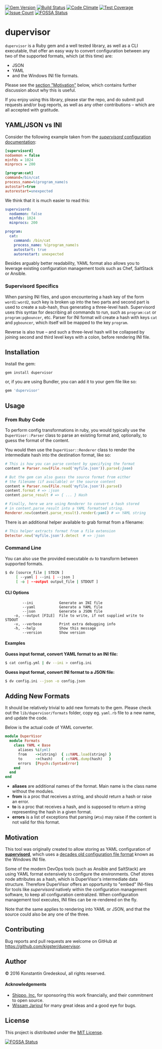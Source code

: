 [![Gem Version](https://badge.fury.io/rb/dupervisor.svg)](https://badge.fury.io/rb/dupervisor)
[![Build Status](https://travis-ci.org/kigster/dupervisor.svg?branch=master)](https://travis-ci.org/kigster/dupervisor)
[![Code Climate](https://codeclimate.com/github/kigster/dupervisor/badges/gpa.svg)](https://codeclimate.com/github/kigster/dupervisor)
[![Test Coverage](https://codeclimate.com/github/kigster/dupervisor/badges/coverage.svg)](https://codeclimate.com/github/kigster/dupervisor/coverage)
[![Issue Count](https://codeclimate.com/github/kigster/dupervisor/badges/issue_count.svg)](https://codeclimate.com/github/kigster/dupervisor)
[![FOSSA Status](https://app.fossa.com/api/projects/git%2Bgithub.com%2Fkigster%2Fdupervisor.svg?type=shield)](https://app.fossa.com/projects/git%2Bgithub.com%2Fkigster%2Fdupervisor?ref=badge_shield)

# dupervisor

`dupervisor` is a Ruby gem and a well tested library, as well as a CLI executable, that offer an easy way to convert configuration between any two of the supported formats, which (at this time) are:  

 * JSON
 * YAML
 * and the Windows INI file formats. 

Please see the [section "Motivation"](#motivation) below, which contains further discussion about why this is useful.

If you enjoy using this library, please star the repo, and do submit pull requests and/or bug reports, as well as any other contributions – which are all accepted with gratitude.

## YAML/JSON vs INI

Consider the following example taken from the [_supervisord_ configuration documentation](http://supervisord.org/configuration.html]):

```ini
[supervisord]
nodaemon = false
minfds = 1024
minprocs = 200

[program:cat]
command=/bin/cat
process_name=%(program_name)s
autostart=true
autorestart=unexpected
```

We think that it is much easier to read this:

```yaml
supervisord:
  nodaemon: false
  minfds: 1024
  minprocs: 200

program:
  cat:
    command: /bin/cat
    process_name: %(program_name)s
    autostart: true
    autorestart: unexpected
```

Besides arguably better readability, YAML format also allows you to leverage existing configuration management tools such as Chef, SaltStack or Ansible.

### Supervisord Specifics

When parsing INI files, and upon encountering a hash key of the form `word1:word2`, such key is broken up into the two parts and second part is used to create a sub-hash, thus generating a three-level hash. Supervisord uses this syntax for describing all commands to run, such as `program:cat` or `program:pgbouncer`, etc. Parser for INI format will create a hash with keys `cat` and `pgbouncer`, which itself will be mapped to the key `program`. 

Reverse is also true – and such a three-level hash will be collapsed by joining second and third level keys with a colon, before rendering INI file.

## Installation

Install the gem:

```
gem install dupervisor
``` 

or, if you are using Bundler, you can add it to your gem file like so:

```ruby
gem 'dupervisor'
```

## Usage

### From Ruby Code

To perform config transformations in ruby, you would typically use the `DuperVisor::Parser` class to parse an existing format and, optionally, to guess the format of the content. 

You would then use the `DuperVisor::Renderer` class to render the intermediate hash into the destination format, like so:

```ruby
# This is how you can parse content by specifying the format
content = Parser.new(File.read('myfile.json')).parse(:json) 

# But the gem can also guess the source format from either 
# the filename (if available) or the source content
content = Parser.new(File.read('myfile.json')).parse()
content.format # => :json
content.parse_result # => { ... } Hash  

# Finally, here we are using Renderer to convert a hash stored
# in content.parse_result into a YAML formatted string.
Renderer.new(content.parse_result).render(:yaml) # => YAML string
```

There is an additional helper available to grab format from a filename:

```ruby
# This helper extracts format from a file extension
Detector.new('myfile.json').detect  # => :json
```

### Command Line

You can also use the provided executable `dv` to transform between supported formats.

```bash
$ dv [source_file | STDIN ] 
     [ --yaml | --ini | --json ] 
     [ -o | --output output_file | STDOUT ]
```

#### CLI Options

```
        --ini            Generate an INI file
        --yaml           Generate a YAML file
        --json           Generate a JSON file
    -o, --output [FILE]  File to write, if not supplied write to STDOUT
    -v, --verbose        Print extra debugging info
    -h, --help           Show this message
        --version        Show version
```

#### Examples

__Guess input format, convert YAML format to an INI file:__

```bash
$ cat config.yml | dv --ini > config.ini
```

__Guess input format, convert INI format to a JSON file:__

```bash
$ dv config.ini --json -o config.json
```

## Adding New Formats

It should be relatively trivial to add new formats to the gem. Please check out the `lib/dupervisor/formats` folder, copy eg. `yaml.rb` file to a new name, and update the code.

Below is the actual code of YAML converter. 

```ruby
module DuperVisor
  module Formats
    class YAML < Base
      aliases %i(yml)
      from    ->(string)  { ::YAML.load(string) }
      to      ->(hash)    { ::YAML.dump(hash)   }
      errors  [Psych::SyntaxError]
    end
  end
end
```

 * __aliases__ are additional names of the format. Main name is the class name without the modules.
 * __from__ is a proc that receives a string, and should return a hash or raise an error.
 * __to__ is a proc that receives a hash, and is supposed to return a string representing the hash in a given format.
 * __errors__ is a list of exceptions that parsing (`#to`) may raise if the content is not valid for this format.


## Motivation

This tool was originally created to allow storing as YAML configuration of [__supervisord__](http://supervisord.org), which uses a [decades old configuration file format](http://supervisord.org/configuration.html) known as the Windows INI file.

Some of the modern DevOps tools (such as Ansible and SaltStack) are using YAML format extensively to configure the environments. Chef stores node attributes as a hash, which is DuperVisor's intermediate data structure. Therefore DuperVisor offers an opportunity to "embed" INI-files for tools like _supervisord_ natively within the configuration management software, to keep all configuration centralized. When configuration management tool executes, INI files can be re-rendered on the fly. 

Note that the same applies to rendering into YAML or JSON, and that the source could also be any one of the three.

## Contributing

Bug reports and pull requests are welcome on GitHub at https://github.com/kigster/dupervisor.

## Author

<p>&copy; 2016 Konstantin Gredeskoul, all rights reserved.</p>

#### Acknowledgements

 * [Shippo, Inc.](https://goshippo.com/) for sponsoring this work financially, and their commitment to open source.
 * [Wissam Jarjoul](https://github.com/bosswissam) for many great ideas and a good eye for bugs.

## License

This project is distributed under the [MIT License](https://raw.githubusercontent.com/kigster/dupervisor/master/LICENSE).


[![FOSSA Status](https://app.fossa.com/api/projects/git%2Bgithub.com%2Fkigster%2Fdupervisor.svg?type=large)](https://app.fossa.com/projects/git%2Bgithub.com%2Fkigster%2Fdupervisor?ref=badge_large)